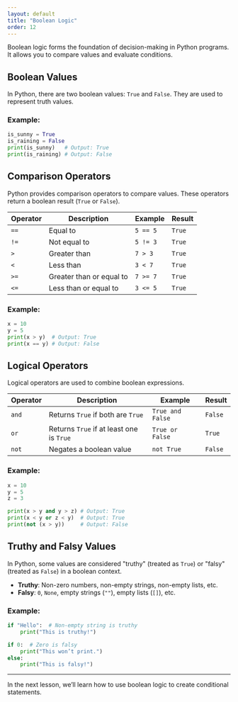 ```yaml
---
layout: default
title: "Boolean Logic"
order: 12
---
```


Boolean logic forms the foundation of decision-making in Python programs. It allows you to compare values and evaluate conditions.

## Boolean Values

In Python, there are two boolean values: `True` and `False`. They are used to represent truth values.

### Example:
```python
is_sunny = True
is_raining = False
print(is_sunny)   # Output: True
print(is_raining) # Output: False
```

## Comparison Operators

Python provides comparison operators to compare values. These operators return a boolean result (`True` or `False`).

| Operator | Description                  | Example             | Result  |
|----------|------------------------------|---------------------|---------|
| `==`     | Equal to                    | `5 == 5`           | `True`  |
| `!=`     | Not equal to                | `5 != 3`           | `True`  |
| `>`      | Greater than                | `7 > 3`            | `True`  |
| `<`      | Less than                   | `3 < 7`            | `True`  |
| `>=`     | Greater than or equal to    | `7 >= 7`           | `True`  |
| `<=`     | Less than or equal to       | `3 <= 5`           | `True`  |

### Example:
```python
x = 10
y = 5
print(x > y)  # Output: True
print(x == y) # Output: False
```

## Logical Operators

Logical operators are used to combine boolean expressions.

| Operator | Description                      | Example                     | Result  |
|----------|----------------------------------|-----------------------------|---------|
| `and`    | Returns `True` if both are `True` | `True and False`           | `False` |
| `or`     | Returns `True` if at least one is `True` | `True or False`    | `True`  |
| `not`    | Negates a boolean value          | `not True`                 | `False` |

### Example:
```python
x = 10
y = 5
z = 3

print(x > y and y > z) # Output: True
print(x < y or z < y)  # Output: True
print(not (x > y))     # Output: False
```

## Truthy and Falsy Values

In Python, some values are considered "truthy" (treated as `True`) or "falsy" (treated as `False`) in a boolean context.

- **Truthy**: Non-zero numbers, non-empty strings, non-empty lists, etc.
- **Falsy**: `0`, `None`, empty strings (`""`), empty lists (`[]`), etc.

### Example:
```python
if "Hello":  # Non-empty string is truthy
    print("This is truthy!")

if 0:  # Zero is falsy
    print("This won’t print.")
else:
    print("This is falsy!")
```

---

In the next lesson, we’ll learn how to use boolean logic to create conditional statements.
